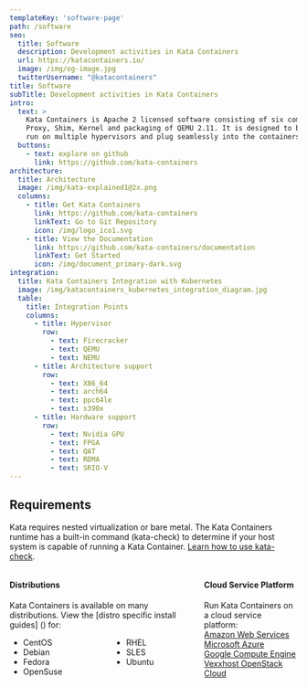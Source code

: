 ```yaml
---
templateKey: 'software-page'
path: /software
seo:
  title: Software
  description: Development activities in Kata Containers
  url: https://katacontainers.io/
  image: /img/og-image.jpg
  twitterUsername: "@katacontainers"
title: Software
subTitle: Development activities in Kata Containers
intro: 
  text: >
    Kata Containers is Apache 2 licensed software consisting of six components: Agent, Runtime, 
    Proxy, Shim, Kernel and packaging of QEMU 2.11. It is designed to be architecture agnostic, 
    run on multiple hypervisors and plug seamlessly into the containers ecosystem.
  buttons:
    - text: explore on github
      link: https://github.com/kata-containers
architecture:
  title: Architecture
  image: /img/kata-explained1@2x.png
  columns:
    - title: Get Kata Containers
      link: https://github.com/kata-containers
      linkText: Go to Git Repository
      icon: /img/logo_ico1.svg
    - title: View the Documentation
      link: https://github.com/kata-containers/documentation
      linkText: Get Started
      icon: /img/document_primary-dark.svg
integration:
  title: Kata Containers Integration with Kubernetes
  image: /img/katacontainers_kubernetes_integration_diagram.jpg
  table:
    title: Integration Points
    columns:
      - title: Hypervisor
        row:
          - text: Firecracker
          - text: QEMU
          - text: NEMU
      - title: Architecture support
        row:
          - text: X86_64
          - text: arch64
          - text: ppc64le
          - text: s390x
      - title: Hardware support
        row:
          - text: Nvidia GPU
          - text: FPGA
          - text: QAT
          - text: RDMA
          - text: SRIO-V
---
```


## Requirements

Kata requires nested virtualization or bare metal. The Kata Containers runtime has a built-in command (kata-check) to 
determine if your host system is capable of running a Kata Container. [Learn how to use kata-check](http://bit.ly/katacheck).

<div class="columns">
  <div class="column">
    <div class="box is-primary-blue">
      <h4 class="box-title">Distributions</h4> 
      <div class="box-entry">
        Kata Containers is available on many distributions. View the [distro specific install guides] () for: <br /> 
        <div class="columns">
          <div class="column">
            <ul>
              <li>CentOS</li>
              <li>Debian</li>
              <li>Fedora</li>
              <li>OpenSuse</li>
            </ul>
          </div> 
          <div class="column">
            <ul>
              <li>RHEL</li>
              <li>SLES</li>
              <li>Ubuntu</li>
            </ul>
          </div>
        </div>
      </div> 
      <div class="box-actions"></div>
    </div>
  </div> 
  <div class="column">
    <div class="box is-primary-blue">
      <h4 class="box-title">Cloud Service Platform</h4> 
      <div class="box-entry">
        Run Kata Containers on a cloud service platform:
      <div class="columns">
        <div class="column">
          <a href="https://aws.amazon.com/" target="_blank">Amazon Web Services</a><br/> 
          <a href="https://azure.microsoft.com/" target="_blank">Microsoft Azure</a><br/> 
          <a href="https://cloud.google.com/compute/" target="_blank">Google Compute Engine</a><br/> 
          <a href="https://vexxhost.com/" target="_blank">Vexxhost OpenStack Cloud</a><br/>
          <br/><br/>
        </div>
      </div>
    </div> 
    <div class="box-actions"></div>
    </div>
  </div>
</div>

